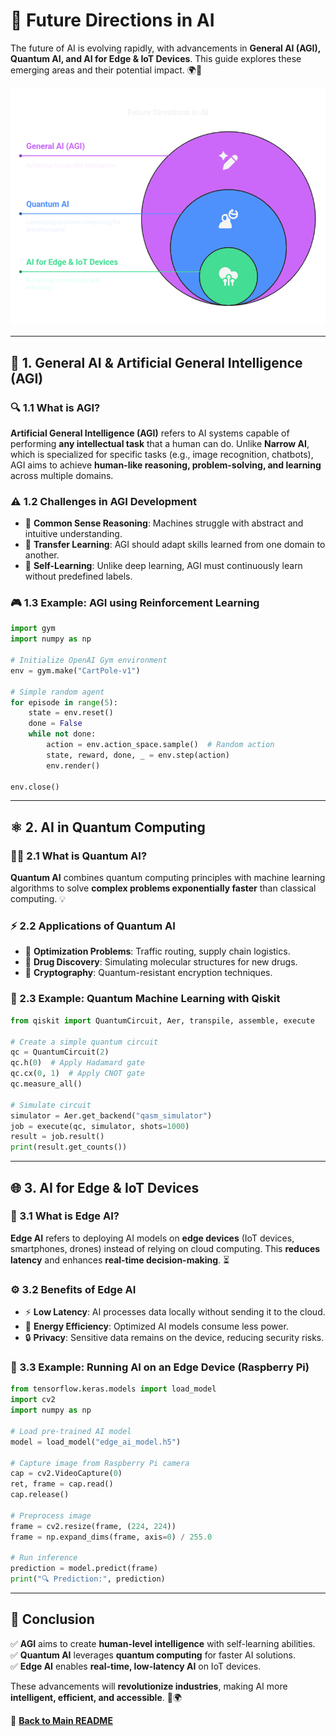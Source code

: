 # 🚀 Future Directions in AI

The future of AI is evolving rapidly, with advancements in **General AI (AGI), Quantum AI, and AI for Edge & IoT Devices**. This guide explores these emerging areas and their potential impact. 🌍🤖

![AGI](../images/agi.png)

---

## 🧠 1. General AI & Artificial General Intelligence (AGI)

### 🔍 1.1 What is AGI?
**Artificial General Intelligence (AGI)** refers to AI systems capable of performing **any intellectual task** that a human can do. Unlike **Narrow AI**, which is specialized for specific tasks (e.g., image recognition, chatbots), AGI aims to achieve **human-like reasoning, problem-solving, and learning** across multiple domains.

### ⚠️ 1.2 Challenges in AGI Development
- 🧩 **Common Sense Reasoning**: Machines struggle with abstract and intuitive understanding.
- 🔄 **Transfer Learning**: AGI should adapt skills learned from one domain to another.
- 🤖 **Self-Learning**: Unlike deep learning, AGI must continuously learn without predefined labels.

### 🎮 1.3 Example: AGI using Reinforcement Learning
```python
import gym
import numpy as np

# Initialize OpenAI Gym environment
env = gym.make("CartPole-v1")

# Simple random agent
for episode in range(5):
    state = env.reset()
    done = False
    while not done:
        action = env.action_space.sample()  # Random action
        state, reward, done, _ = env.step(action)
        env.render()

env.close()
```

---

## ⚛️ 2. AI in Quantum Computing

### 🧑‍🔬 2.1 What is Quantum AI?
**Quantum AI** combines quantum computing principles with machine learning algorithms to solve **complex problems exponentially faster** than classical computing. 💡

### ⚡ 2.2 Applications of Quantum AI
- 🚦 **Optimization Problems**: Traffic routing, supply chain logistics.
- 💊 **Drug Discovery**: Simulating molecular structures for new drugs.
- 🔐 **Cryptography**: Quantum-resistant encryption techniques.

### 🔬 2.3 Example: Quantum Machine Learning with Qiskit
```python
from qiskit import QuantumCircuit, Aer, transpile, assemble, execute

# Create a simple quantum circuit
qc = QuantumCircuit(2)
qc.h(0)  # Apply Hadamard gate
qc.cx(0, 1)  # Apply CNOT gate
qc.measure_all()

# Simulate circuit
simulator = Aer.get_backend("qasm_simulator")
job = execute(qc, simulator, shots=1000)
result = job.result()
print(result.get_counts())
```

---

## 🌐 3. AI for Edge & IoT Devices

### 📡 3.1 What is Edge AI?
**Edge AI** refers to deploying AI models on **edge devices** (IoT devices, smartphones, drones) instead of relying on cloud computing. This **reduces latency** and enhances **real-time decision-making**. ⏳

### ⚙️ 3.2 Benefits of Edge AI
- ⚡ **Low Latency**: AI processes data locally without sending it to the cloud.
- 🔋 **Energy Efficiency**: Optimized AI models consume less power.
- 🔒 **Privacy**: Sensitive data remains on the device, reducing security risks.

### 🤖 3.3 Example: Running AI on an Edge Device (Raspberry Pi)
```python
from tensorflow.keras.models import load_model
import cv2
import numpy as np

# Load pre-trained AI model
model = load_model("edge_ai_model.h5")

# Capture image from Raspberry Pi camera
cap = cv2.VideoCapture(0)
ret, frame = cap.read()
cap.release()

# Preprocess image
frame = cv2.resize(frame, (224, 224))
frame = np.expand_dims(frame, axis=0) / 255.0

# Run inference
prediction = model.predict(frame)
print("🔍 Prediction:", prediction)
```

---

## 🎯 Conclusion
✅ **AGI** aims to create **human-level intelligence** with self-learning abilities.  
✅ **Quantum AI** leverages **quantum computing** for faster AI solutions.  
✅ **Edge AI** enables **real-time, low-latency AI** on IoT devices.  

These advancements will **revolutionize industries**, making AI more **intelligent, efficient, and accessible**. 🚀🌍

📖 **[Back to Main README](../README.md)**
